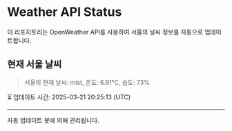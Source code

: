
# Weather API Status

이 리포지토리는 OpenWeather API를 사용하여 서울의 날씨 정보를 자동으로 업데이트합니다.

## 현재 서울 날씨
> 서울의 현재 날씨: mist, 온도: 6.91°C, 습도: 73%

⏳ 업데이트 시간: 2025-03-21 20:25:13 (UTC)

---
자동 업데이트 봇에 의해 관리됩니다.
